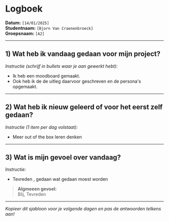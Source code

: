 # Logboek

**Datum:** `[14/01/2025]`  
**Studentnaam:** `[Bjorn Van Craenenbroeck]`  
**Groepsnaam:** `[A2]`

---

## 1) Wat heb ik vandaag gedaan voor mijn project?

*Instructie (schrijf in bullets waar je aan gewerkt hebt):*  
- Ik heb een moodboard gemaakt.
- Ook heb ik de de uitleg daarvoor geschreven en de persona's opgemaakt.


---
## 2) Wat heb ik nieuw geleerd of voor het eerst zelf gedaan?

*Instructie (1 item per dag volstaat):*  
- Meer out of the box leren denken




---

## 3) Wat is mijn gevoel over vandaag?

*Instructie:*  
- Tevreden , gedaan wat gedaan moest worden


> **Algmeeen gevoel:**  
 Blij, Tevreden

---

*Kopieer dit sjabloon voor je volgende dagen en pas de antwoorden telkens aan!*

